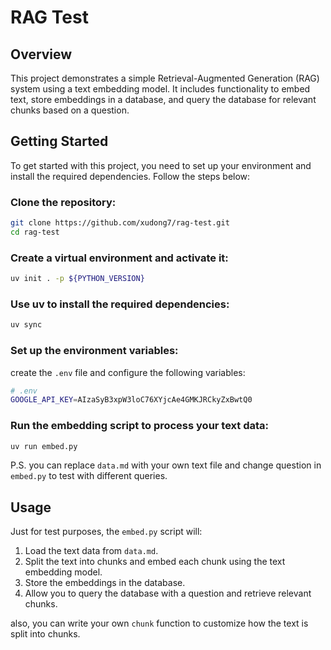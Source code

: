 # RAG Test

## Overview

This project demonstrates a simple Retrieval-Augmented Generation (RAG) system using a text embedding model. It includes functionality to embed text, store embeddings in a database, and query the database for relevant chunks based on a question.

## Getting Started

To get started with this project, you need to set up your environment and install the required dependencies. Follow the steps below:

### Clone the repository:

```bash
git clone https://github.com/xudong7/rag-test.git
cd rag-test
```

### Create a virtual environment and activate it:

```bash
uv init . -p ${PYTHON_VERSION}
```

### Use uv to install the required dependencies:

```bash
uv sync
```

### Set up the environment variables:

create the `.env` file and configure the following variables:

```bash
# .env
GOOGLE_API_KEY=AIzaSyB3xpW3loC76XYjcAe4GMKJRCkyZxBwtQ0
```

### Run the embedding script to process your text data:

```bash
uv run embed.py
```

P.S. you can replace `data.md` with your own text file and change question in `embed.py` to test with different queries.

## Usage

Just for test purposes, the `embed.py` script will:

1. Load the text data from `data.md`.
2. Split the text into chunks and embed each chunk using the text embedding model.
3. Store the embeddings in the database.
4. Allow you to query the database with a question and retrieve relevant chunks.

also, you can write your own `chunk` function to customize how the text is split into chunks.

